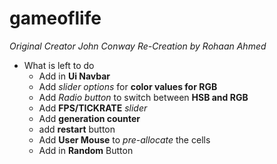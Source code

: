 # gameoflife
*Original Creator John Conway*
*Re-Creation by Rohaan Ahmed*

* What is left to do 
    - Add in **Ui Navbar**
    - Add *slider options* for **color values for RGB**
    - Add *Radio button* to switch between **HSB and RGB**
    - Add **FPS/TICKRATE** *slider*
    - Add **generation counter**
    - add **restart** button
    - Add **User Mouse** to *pre-allocate* the cells 
    - Add in **Random** Button
    
